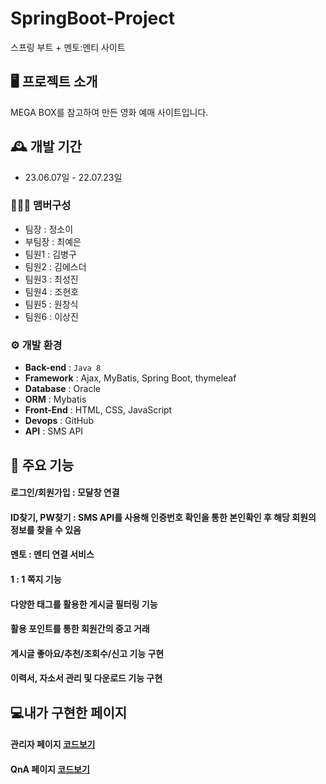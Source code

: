 # SpringBoot-Project
스프링 부트 + 멘토:멘티 사이트


## 🖥️ 프로젝트 소개
MEGA BOX를 참고하여 만든 영화 예매 사이트입니다.
<br>

## 🕰️ 개발 기간
* 23.06.07일 - 22.07.23일

### 🧑‍🤝‍🧑 맴버구성
 - 팀장  : 정소이
 - 부팀장 : 최예은
 - 팀원1 : 김병구
 - 팀원2 : 김에스더
 - 팀원3 : 최성진
 - 팀원4 : 조현호
 - 팀원5 : 원창식
 - 팀원6 : 이상진

### ⚙️ 개발 환경
- **Back-end** : `Java 8`
- **Framework** : Ajax, MyBatis, Spring Boot, thymeleaf
- **Database** : Oracle
- **ORM** : Mybatis
- **Front-End** : HTML, CSS, JavaScript
- **Devops** : GitHub
- **API** : SMS API


## 📌 주요 기능
#### 로그인/회원가입 : 모달창 연결

#### ID찾기, PW찾기 : SMS API를 사용해 인증번호 확인을 통한 본인확인 후 해당 회원의 정보를 찾을 수 있음

#### 멘토 : 멘티 연결 서비스
#### 1 : 1 쪽지 기능
#### 다양한 태그를 활용한 게시글 필터링 기능
#### 활용 포인트를 통한 회원간의 중고 거래
#### 게시글 좋아요/추천/조회수/신고 기능 구현
#### 이력서, 자소서 관리 및 다운로드 기능 구현


## 💻내가 구현한 페이지

#### 관리자 페이지 <a href="https://github.com/truelovekis/winwin/wiki/%EA%B4%80%EB%A6%AC%EC%9E%90-%ED%8E%98%EC%9D%B4%EC%A7%80-%EC%9E%91%EC%84%B1-%EC%BD%94%EB%93%9C(Admin)" >코드보기</a>
#### QnA 페이지 <a href="https://github.com/chaehyuenwoo/SpringBoot-Project-MEGABOX/wiki/%EC%A3%BC%EC%9A%94-%EA%B8%B0%EB%8A%A5-%EC%86%8C%EA%B0%9C(Login)" >코드보기</a>


